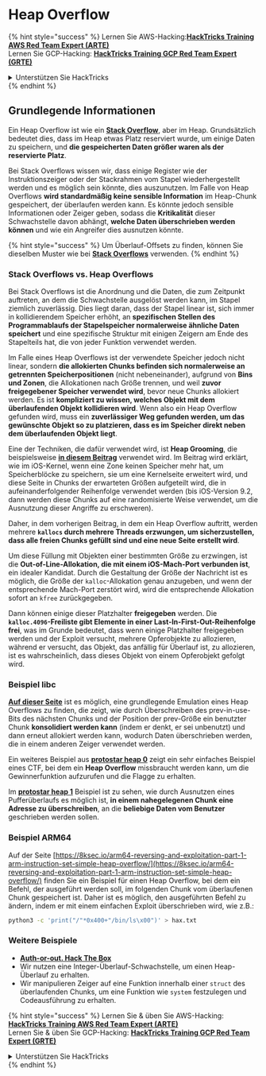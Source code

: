 # Heap Overflow

{% hint style="success" %}
Lernen Sie AWS-Hacking:<img src="/.gitbook/assets/arte.png" alt="" data-size="line">[**HackTricks Training AWS Red Team Expert (ARTE)**](https://training.hacktricks.xyz/courses/arte)<img src="/.gitbook/assets/arte.png" alt="" data-size="line">\
Lernen Sie GCP-Hacking: <img src="/.gitbook/assets/grte.png" alt="" data-size="line">[**HackTricks Training GCP Red Team Expert (GRTE)**<img src="/.gitbook/assets/grte.png" alt="" data-size="line">](https://training.hacktricks.xyz/courses/grte)

<details>

<summary>Unterstützen Sie HackTricks</summary>

* Überprüfen Sie die [**Abonnementpläne**](https://github.com/sponsors/carlospolop)!
* **Treten Sie der** 💬 [**Discord-Gruppe**](https://discord.gg/hRep4RUj7f) oder der [**Telegram-Gruppe**](https://t.me/peass) bei oder **folgen** Sie uns auf **Twitter** 🐦 [**@hacktricks\_live**](https://twitter.com/hacktricks\_live)**.**
* **Teilen Sie Hacking-Tricks, indem Sie PRs an die** [**HackTricks**](https://github.com/carlospolop/hacktricks) und [**HackTricks Cloud**](https://github.com/carlospolop/hacktricks-cloud) GitHub-Repositories einreichen.

</details>
{% endhint %}

## Grundlegende Informationen

Ein Heap Overflow ist wie ein [**Stack Overflow**](../stack-overflow/), aber im Heap. Grundsätzlich bedeutet dies, dass im Heap etwas Platz reserviert wurde, um einige Daten zu speichern, und **die gespeicherten Daten größer waren als der reservierte Platz**.

Bei Stack Overflows wissen wir, dass einige Register wie der Instruktionszeiger oder der Stackrahmen vom Stapel wiederhergestellt werden und es möglich sein könnte, dies auszunutzen. Im Falle von Heap Overflows **wird standardmäßig keine sensible Information** im Heap-Chunk gespeichert, der überlaufen werden kann. Es könnte jedoch sensible Informationen oder Zeiger geben, sodass die **Kritikalität** dieser Schwachstelle davon abhängt, **welche Daten überschrieben werden können** und wie ein Angreifer dies ausnutzen könnte.

{% hint style="success" %}
Um Überlauf-Offsets zu finden, können Sie dieselben Muster wie bei [**Stack Overflows**](../stack-overflow/#finding-stack-overflows-offsets) verwenden.
{% endhint %}

### Stack Overflows vs. Heap Overflows

Bei Stack Overflows ist die Anordnung und die Daten, die zum Zeitpunkt auftreten, an dem die Schwachstelle ausgelöst werden kann, im Stapel ziemlich zuverlässig. Dies liegt daran, dass der Stapel linear ist, sich immer in kollidierendem Speicher erhöht, an **spezifischen Stellen des Programmablaufs der Stapelspeicher normalerweise ähnliche Daten speichert** und eine spezifische Struktur mit einigen Zeigern am Ende des Stapelteils hat, die von jeder Funktion verwendet werden.

Im Falle eines Heap Overflows ist der verwendete Speicher jedoch nicht linear, sondern **die allokierten Chunks befinden sich normalerweise an getrennten Speicherpositionen** (nicht nebeneinander), aufgrund von **Bins und Zonen**, die Allokationen nach Größe trennen, und weil **zuvor freigegebener Speicher verwendet wird**, bevor neue Chunks allokiert werden. Es ist **kompliziert zu wissen, welches Objekt mit dem überlaufenden Objekt kollidieren wird**. Wenn also ein Heap Overflow gefunden wird, muss ein **zuverlässiger Weg gefunden werden, um das gewünschte Objekt so zu platzieren, dass es im Speicher direkt neben dem überlaufenden Objekt liegt**.

Eine der Techniken, die dafür verwendet wird, ist **Heap Grooming**, die beispielsweise [**in diesem Beitrag**](https://azeria-labs.com/grooming-the-ios-kernel-heap/) verwendet wird. Im Beitrag wird erklärt, wie im iOS-Kernel, wenn eine Zone keinen Speicher mehr hat, um Speicherblöcke zu speichern, sie um eine Kernelseite erweitert wird, und diese Seite in Chunks der erwarteten Größen aufgeteilt wird, die in aufeinanderfolgender Reihenfolge verwendet werden (bis iOS-Version 9.2, dann werden diese Chunks auf eine randomisierte Weise verwendet, um die Ausnutzung dieser Angriffe zu erschweren).

Daher, in dem vorherigen Beitrag, in dem ein Heap Overflow auftritt, werden mehrere **`kallocs` durch mehrere Threads erzwungen, um sicherzustellen, dass alle freien Chunks gefüllt sind und eine neue Seite erstellt wird**.

Um diese Füllung mit Objekten einer bestimmten Größe zu erzwingen, ist die **Out-of-Line-Allokation, die mit einem iOS-Mach-Port verbunden ist**, ein idealer Kandidat. Durch die Gestaltung der Größe der Nachricht ist es möglich, die Größe der `kalloc`-Allokation genau anzugeben, und wenn der entsprechende Mach-Port zerstört wird, wird die entsprechende Allokation sofort an `kfree` zurückgegeben.

Dann können einige dieser Platzhalter **freigegeben** werden. Die **`kalloc.4096`-Freiliste gibt Elemente in einer Last-In-First-Out-Reihenfolge frei**, was im Grunde bedeutet, dass wenn einige Platzhalter freigegeben werden und der Exploit versucht, mehrere Opferobjekte zu allozieren, während er versucht, das Objekt, das anfällig für Überlauf ist, zu allozieren, ist es wahrscheinlich, dass dieses Objekt von einem Opferobjekt gefolgt wird.

### Beispiel libc

[**Auf dieser Seite**](https://guyinatuxedo.github.io/27-edit\_free\_chunk/heap\_consolidation\_explanation/index.html) ist es möglich, eine grundlegende Emulation eines Heap Overflows zu finden, die zeigt, wie durch Überschreiben des prev-in-use-Bits des nächsten Chunks und der Position der prev-Größe ein benutzter Chunk **konsolidiert werden kann** (indem er denkt, er sei unbenutzt) und dann erneut allokiert werden kann, wodurch Daten überschrieben werden, die in einem anderen Zeiger verwendet werden.

Ein weiteres Beispiel aus [**protostar heap 0**](https://guyinatuxedo.github.io/24-heap\_overflow/protostar\_heap0/index.html) zeigt ein sehr einfaches Beispiel eines CTF, bei dem ein **Heap Overflow** missbraucht werden kann, um die Gewinnerfunktion aufzurufen und die Flagge zu erhalten.

Im [**protostar heap 1**](https://guyinatuxedo.github.io/24-heap\_overflow/protostar\_heap1/index.html) Beispiel ist zu sehen, wie durch Ausnutzen eines Pufferüberlaufs es möglich ist, **in einem nahegelegenen Chunk eine Adresse zu überschreiben**, an die **beliebige Daten vom Benutzer** geschrieben werden sollen.

### Beispiel ARM64

Auf der Seite [https://8ksec.io/arm64-reversing-and-exploitation-part-1-arm-instruction-set-simple-heap-overflow/](https://8ksec.io/arm64-reversing-and-exploitation-part-1-arm-instruction-set-simple-heap-overflow/) finden Sie ein Beispiel für einen Heap Overflow, bei dem ein Befehl, der ausgeführt werden soll, im folgenden Chunk vom überlaufenen Chunk gespeichert ist. Daher ist es möglich, den ausgeführten Befehl zu ändern, indem er mit einem einfachen Exploit überschrieben wird, wie z.B.:
```bash
python3 -c 'print("/"*0x400+"/bin/ls\x00")' > hax.txt
```
### Weitere Beispiele

* [**Auth-or-out. Hack The Box**](https://7rocky.github.io/en/ctf/htb-challenges/pwn/auth-or-out/)
* Wir nutzen eine Integer-Überlauf-Schwachstelle, um einen Heap-Überlauf zu erhalten.
* Wir manipulieren Zeiger auf eine Funktion innerhalb einer `struct` des überlaufenden Chunks, um eine Funktion wie `system` festzulegen und Codeausführung zu erhalten.

{% hint style="success" %}
Lernen Sie & üben Sie AWS-Hacking:<img src="/.gitbook/assets/arte.png" alt="" data-size="line">[**HackTricks Training AWS Red Team Expert (ARTE)**](https://training.hacktricks.xyz/courses/arte)<img src="/.gitbook/assets/arte.png" alt="" data-size="line">\
Lernen Sie & üben Sie GCP-Hacking: <img src="/.gitbook/assets/grte.png" alt="" data-size="line">[**HackTricks Training GCP Red Team Expert (GRTE)**<img src="/.gitbook/assets/grte.png" alt="" data-size="line">](https://training.hacktricks.xyz/courses/grte)

<details>

<summary>Unterstützen Sie HackTricks</summary>

* Überprüfen Sie die [**Abonnementpläne**](https://github.com/sponsors/carlospolop)!
* **Treten Sie der** 💬 [**Discord-Gruppe**](https://discord.gg/hRep4RUj7f) oder der [**Telegram-Gruppe**](https://t.me/peass) bei oder **folgen** Sie uns auf **Twitter** 🐦 [**@hacktricks\_live**](https://twitter.com/hacktricks\_live)**.**
* **Teilen Sie Hacking-Tricks, indem Sie PRs an die** [**HackTricks**](https://github.com/carlospolop/hacktricks) und [**HackTricks Cloud**](https://github.com/carlospolop/hacktricks-cloud) GitHub-Repositories einreichen.

</details>
{% endhint %}
